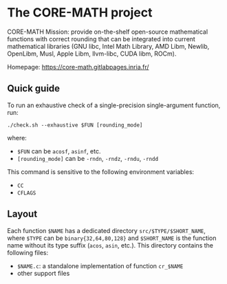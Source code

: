 # The CORE-MATH project

CORE-MATH Mission: provide on-the-shelf open-source mathematical
functions with correct rounding that can be integrated into current
mathematical libraries (GNU libc, Intel Math Library, AMD Libm,
Newlib, OpenLibm, Musl, Apple Libm, llvm-libc, CUDA libm, ROCm).

Homepage: https://core-math.gitlabpages.inria.fr/


## Quick guide

To run an exhaustive check of a single-precision single-argument
function, run:

    ./check.sh --exhaustive $FUN [rounding_mode]

where:
- `$FUN` can be `acosf`, `asinf`, etc.
- `[rounding_mode]` can be `-rndn`, `-rndz`, `-rndu`, `-rndd`

This command is sensitive to the following environment variables:
- `CC`
- `CFLAGS`


## Layout

Each function `$NAME` has a dedicated directory
`src/$TYPE/$SHORT_NAME`, where `$TYPE` can be `binary{32,64,80,128}`
and `$SHORT_NAME` is the function name without its type suffix
(`acos`, `asin`, etc.). This directory contains the following files:
- `$NAME.c`: a standalone implementation of function `cr_$NAME`
- other support files
